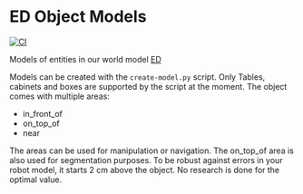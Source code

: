 # ED Object Models

[![CI](https://github.com/tue-robotics/ed_object_models/workflows/CI/badge.svg)](https://github.com/tue-robotics/ed_object_models/actions)

Models of entities in our world model [ED](https://github.com/tue-robotics/ed/)

Models can be created with the `create-model.py` script. Only Tables, cabinets and boxes are supported by the script at the moment.
The object comes with multiple areas:

- in_front_of
- on_top_of
- near

The areas can be used for manipulation or navigation. The on_top_of area is also used for segmentation purposes. To be robust against errors in your robot model, it starts 2 cm above the object. No research is done for the optimal value.
